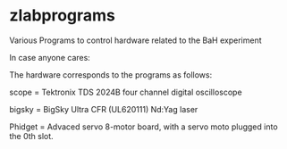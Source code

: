 zlabprograms
============

Various Programs to control hardware related to the BaH experiment

In case anyone cares:

The hardware corresponds to the programs as follows:

scope = Tektronix TDS 2024B four channel digital oscilloscope

bigsky = BigSky Ultra CFR (UL620111) Nd:Yag laser

Phidget = Advaced servo 8-motor board, with a servo moto plugged into the 0th slot.
